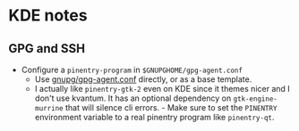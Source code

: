 # KDE notes

## GPG and SSH

- Configure a `pinentry-program` in `$GNUPGHOME/gpg-agent.conf`
  - Use [gnupg/gpg-agent.conf](./gnupg/gpg-agent.conf) directly, or as
    a base template.
  - I actually like `pinentry-gtk-2` even on KDE since it themes nicer and
    I don't use kvantum. It has an optional dependency on
    `gtk-engine-murrine` that will silence cli errors. - Make sure to set the `PINENTRY` environment variable to a real
    pinentry program like `pinentry-qt`.
